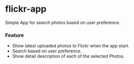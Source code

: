 # flickr-app

Simple App for search photos based on user preference.



### Feature

  - Show latest uploaded photos to Flickr when the app start.
  - Search based on user preference.
  - Show detail description of each of the selected Photos.
